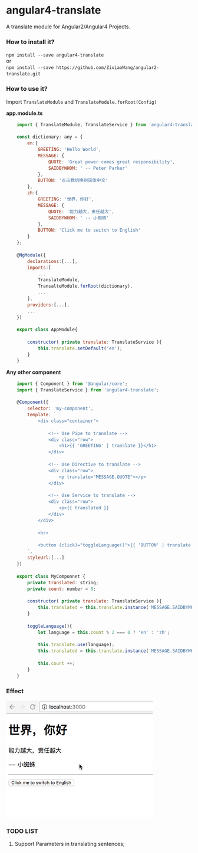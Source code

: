 # angular4-translate
A translate module for Angular2/Angular4 Projects.

### How to install it?
``` npm install --save angular4-translate ```  
or   
``` npm install --save https://github.com/ZixiaoWang/angular2-translate.git ```

### How to use it?
Import ```TranslateModule``` and ```TranslateModule.forRoot(Config)```

**app.module.ts**  
```javascript
    import { TranslateModule, TranslateService } from 'angular4-translate';

    const dictionary: any = {
        en:{
            GREETING: 'Hello World',
            MESSAGE: {
                QUOTE: 'Great power comes great responsibility',
                SAIDBYWHOM: ' -- Peter Parker'
            },
            BUTTON: '点击我切换到简体中文'
        },
        zh:{
            GREETING: '世界，你好',
            MESSAGE: {
                QUOTE: '能力越大，责任越大',
                SAIDBYWHOM: ' -- 小蜘蛛'
            },
            BUTTON: 'Click me to switch to English'
        }
    };

    @NgModule({
        declarations:[...],
        imports:[
            ...
            TranslateModule,
            TransalteModule.forRoot(dictionary),
            ...
        ],
        providers:[...],
        ...
    })

    export class AppModule{

        constructor( private translate: TranslateService ){
            this.translate.setDefault('en');
        }
    }
```

**Any other component**  
```javascript
    import { Component } from '@angular/core';
    import { TranslateService } from 'angular4-translate';

    @Component({
        selector: 'my-component',
        template: `
            <div class="container">

                <!-- Use Pipe to translate -->
                <div class="row">
                    <h1>{{ 'GREETING' | translate }}</h1>
                </div>

                <!-- Use Directive to translate -->
                <div class="row">
                    <p translate="MESSAGE.QUOTE"></p>
                </div>

                <!-- Use Service to translate -->
                <div class="row">
                    <p>{{ translated }}
                </div>
            </div>

            <hr>

            <button (click)="toggleLanguage()">{{ 'BUTTON' | translate }}</button>
        `,
        styleUrl:[...]
    })

    export class MyComponnet {
        private translated: string;
        private count: number = 0;

        constructor( private translate: TranslateService ){
            this.translated = this.translate.instance('MESSAGE.SAIDBYWHOM');
        }

        toggleLanguage(){
            let language = this.count % 2 === 0 ? 'en' : 'zh';

            this.translate.use(language);
            this.translated = this.translate.instance('MESSAGE.SAIDBYWHOM');

            this.count ++;
        }
    }
```

### Effect
![Final Effect](./translate.gif)

### TODO LIST
1. Support Parameters in translating sentences;
